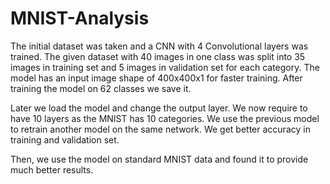 # MNIST-Analysis
The initial dataset was taken and a CNN with 4 Convolutional layers was trained. The given dataset with 40 images in one class was split into 35 images in training set and 5 images in validation set for each category. The model has an input image shape of 400x400x1 for faster training. After training the model on 62 classes we save it.

Later we load the model and change the output layer. We now require to have 10 layers as the MNIST has 10 categories. We use the previous model to retrain another model on the same network. We get better accuracy in training and validation set. 

Then, we use the model on standard MNIST data and found it to provide much better results.



